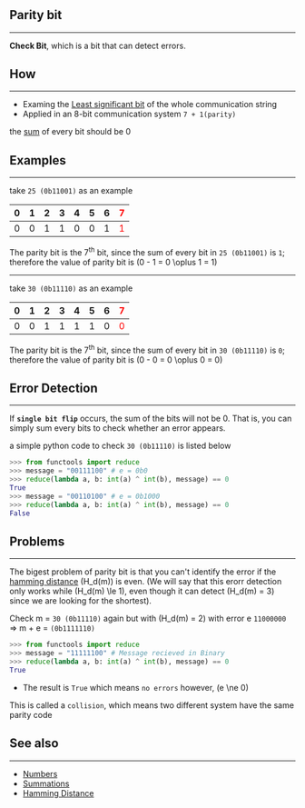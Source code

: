 # 

## Parity bit

---
**Check Bit**, which is a bit that can detect errors.

## How

---
- Examing the [Least significant bit](../../definitions/computerScience/#least-significant-bit-lsb) of the whole communication string
- Applied in an 8-bit communication system `7 + 1(parity)`

the [sum](../../definitions/math/#summations) of every bit should be 0

## Examples

---
take `25 (0b11001)` as an example

| 0 | 1 | 2 | 3 | 4 | 5 | 6 |<spam style="color: red;">7</spam>|
|---|---|---|---|---|---|---|---|
| 0 | 0 | 1 | 1 | 0 | 0 | 1 |<spam style="color: red;">1</spam>| 

The parity bit is the 7<sup>th</sup> bit, since the sum of every bit in `25 (0b11001)` is `1`; therefore the value of parity bit is \(0 - 1 = 0 \oplus 1 = 1\)

----

take `30 (0b11110)` as an example

| 0 | 1 | 2 | 3 | 4 | 5 | 6 |<spam style="color: red;">7</spam>|
|---|---|---|---|---|---|---|---|
| 0 | 0 | 1 | 1 | 1 | 1 | 0 |<spam style="color: red;">0</spam>| 

The parity bit is the 7<sup>th</sup> bit, since the sum of every bit in `30 (0b11110)` is `0`; therefore the value of parity bit is \(0 - 0 = 0 \oplus 0 = 0\)

## Error Detection

---
If **`single bit flip`** occurs, the sum of the bits will not be 0. That is, you can simply sum every bits to check whether an error appears.

a simple python code to check `30 (0b11110)` is listed below 

```python
>>> from functools import reduce
>>> message = "00111100" # e = 0b0
>>> reduce(lambda a, b: int(a) ^ int(b), message) == 0
True
>>> message = "00110100" # e = 0b1000
>>> reduce(lambda a, b: int(a) ^ int(b), message) == 0
False
```

## Problems

---
The bigest problem of parity bit is that you can't identify the error if the [hamming distance](../../definitions/math/#hamming-distance) \(H_d(m)\) is even. (We will say that this erorr detection only works while \(H_d(m) \le 1\), even though it can detect \(H_d(m) = 3\) since we are looking for the shortest).

Check m = `30 (0b11110)` again but with \(H_d(m) = 2\) with error e `11000000` => m + e = `(0b1111110)`

```python
>>> from functools import reduce
>>> message = "11111100" # Message recieved in Binary
>>> reduce(lambda a, b: int(a) ^ int(b), message) == 0
True
```

*   The result is `True` which means `no errors` however, \(e \ne 0\)

This is called a `collision`, which means two different system have the same parity code

## See also

---

- [Numbers](../../definitions/computerScience/#numbers)
- [Summations](../../definitions/math/#summations)
- [Hamming Distance](../../definitions/math/#hamming-distance)